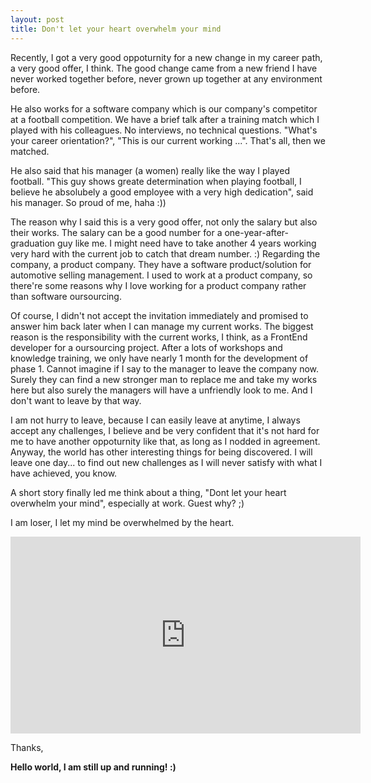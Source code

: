 ```yaml
---
layout: post
title: Don't let your heart overwhelm your mind
---
```


Recently, I got a very good oppoturnity for a new change in my career path, a very good offer, I think.
The good change came from a new friend I have never worked together before, never grown up together at any environment before. 

He also works for a software company which is our company's competitor at a football competition.
We have a brief talk after a training match which I played with his colleagues. No interviews, no technical questions. 
"What's your career orientation?", "This is our current working ...". That's all, then we matched. 

He also said that his manager (a women) really like the way I played football. "This guy shows greate determination when playing football, I believe he absolubely a good employee with a very high dedication", said his manager.
So proud of me, haha :))

The reason why I said this is a very good offer, not only the salary but also their works. 
The salary can be a good number for a one-year-after-graduation guy like me. I might need have to take another 4 years working very hard with the current job to catch that dream number. :) 
Regarding the company, a product company. They have a software product/solution for automotive selling management. I used to work at a product company, so there're some reasons why I love working for a product company rather than software oursourcing.

Of course, I didn't not accept the invitation immediately and promised to answer him back later when I can manage my current works.
The biggest reason is the responsibility with the current works, I think, as a FrontEnd developer for a oursourcing project. 
After a lots of workshops and knowledge training, we only have nearly 1 month for the development of phase 1. 
Cannot imagine if I say to the manager to leave the company now. Surely they can find a new stronger man to replace me and take my works here but also surely the managers will have a unfriendly look to me. And I don't want to leave by that way.

I am not hurry to leave, because I can easily leave at anytime, I always accept any challenges, I believe and be very confident that it's not hard for me to have another oppoturnity like that, as long as I nodded in agreement. Anyway, the world has other interesting things for being discovered. I will leave one day... to find out new challenges as I will never satisfy with what I have achieved, you know.

A short story finally led me think about a thing, "Dont let your heart overwhelm your mind", especially at work. Guest why? ;)

I am loser, I let my mind be overwhelmed by the heart.


<iframe width="560" height="315" src="https://www.youtube.com/embed/z0SBPguo-C0" frameborder="0" allow="accelerometer; autoplay; encrypted-media; gyroscope; picture-in-picture" allowfullscreen></iframe>


Thanks,

<b>Hello world, I am still up and running! :) </b>
